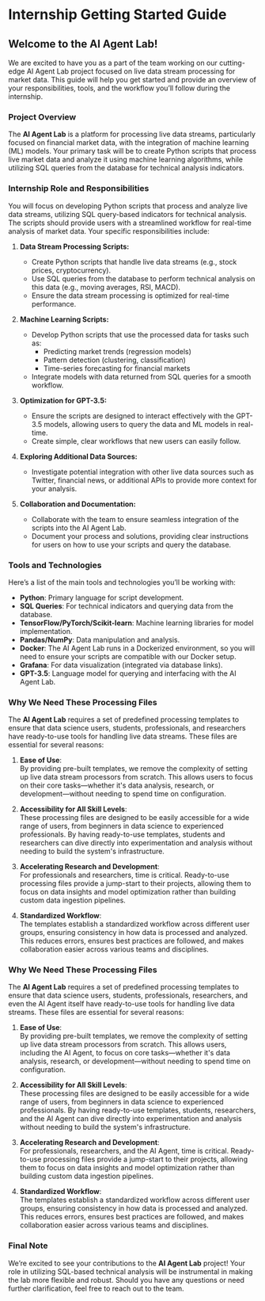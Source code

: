 # Internship Getting Started Guide

## Welcome to the AI Agent Lab!

We are excited to have you as a part of the team working on our cutting-edge AI Agent Lab project focused on live data stream processing for market data. This guide will help you get started and provide an overview of your responsibilities, tools, and the workflow you’ll follow during the internship.

### Project Overview

The **AI Agent Lab** is a platform for processing live data streams, particularly focused on financial market data, with the integration of machine learning (ML) models. Your primary task will be to create Python scripts that process live market data and analyze it using machine learning algorithms, while utilizing SQL queries from the database for technical analysis indicators.

### Internship Role and Responsibilities

You will focus on developing Python scripts that process and analyze live data streams, utilizing SQL query-based indicators for technical analysis. The scripts should provide users with a streamlined workflow for real-time analysis of market data. Your specific responsibilities include:

1. **Data Stream Processing Scripts:**
   - Create Python scripts that handle live data streams (e.g., stock prices, cryptocurrency).
   - Use SQL queries from the database to perform technical analysis on this data (e.g., moving averages, RSI, MACD).
   - Ensure the data stream processing is optimized for real-time performance.

2. **Machine Learning Scripts:**
   - Develop Python scripts that use the processed data for tasks such as:
     - Predicting market trends (regression models)
     - Pattern detection (clustering, classification)
     - Time-series forecasting for financial markets
   - Integrate models with data returned from SQL queries for a smooth workflow.

3. **Optimization for GPT-3.5:**
   - Ensure the scripts are designed to interact effectively with the GPT-3.5 models, allowing users to query the data and ML models in real-time.
   - Create simple, clear workflows that new users can easily follow.

4. **Exploring Additional Data Sources:**
   - Investigate potential integration with other live data sources such as Twitter, financial news, or additional APIs to provide more context for your analysis.

5. **Collaboration and Documentation:**
   - Collaborate with the team to ensure seamless integration of the scripts into the AI Agent Lab.
   - Document your process and solutions, providing clear instructions for users on how to use your scripts and query the database.

### Tools and Technologies

Here’s a list of the main tools and technologies you’ll be working with:

- **Python**: Primary language for script development.
- **SQL Queries**: For technical indicators and querying data from the database.
- **TensorFlow/PyTorch/Scikit-learn**: Machine learning libraries for model implementation.
- **Pandas/NumPy**: Data manipulation and analysis.
- **Docker**: The AI Agent Lab runs in a Dockerized environment, so you will need to ensure your scripts are compatible with our Docker setup.
- **Grafana**: For data visualization (integrated via database links).
- **GPT-3.5**: Language model for querying and interfacing with the AI Agent Lab.

### Why We Need These Processing Files

The **AI Agent Lab** requires a set of predefined processing templates to ensure that data science users, students, professionals, and researchers have ready-to-use tools for handling live data streams. These files are essential for several reasons:

1. **Ease of Use**:  
   By providing pre-built templates, we remove the complexity of setting up live data stream processors from scratch. This allows users to focus on their core tasks—whether it's data analysis, research, or development—without needing to spend time on configuration.

2. **Accessibility for All Skill Levels**:  
   These processing files are designed to be easily accessible for a wide range of users, from beginners in data science to experienced professionals. By having ready-to-use templates, students and researchers can dive directly into experimentation and analysis without needing to build the system's infrastructure.

3. **Accelerating Research and Development**:  
   For professionals and researchers, time is critical. Ready-to-use processing files provide a jump-start to their projects, allowing them to focus on data insights and model optimization rather than building custom data ingestion pipelines.

4. **Standardized Workflow**:  
   The templates establish a standardized workflow across different user groups, ensuring consistency in how data is processed and analyzed. This reduces errors, ensures best practices are followed, and makes collaboration easier across various teams and disciplines.


### Why We Need These Processing Files

The **AI Agent Lab** requires a set of predefined processing templates to ensure that data science users, students, professionals, researchers, and even the AI Agent itself have ready-to-use tools for handling live data streams. These files are essential for several reasons:

1. **Ease of Use**:  
   By providing pre-built templates, we remove the complexity of setting up live data stream processors from scratch. This allows users, including the AI Agent, to focus on core tasks—whether it's data analysis, research, or development—without needing to spend time on configuration.

2. **Accessibility for All Skill Levels**:  
   These processing files are designed to be easily accessible for a wide range of users, from beginners in data science to experienced professionals. By having ready-to-use templates, students, researchers, and the AI Agent can dive directly into experimentation and analysis without needing to build the system's infrastructure.

3. **Accelerating Research and Development**:  
   For professionals, researchers, and the AI Agent, time is critical. Ready-to-use processing files provide a jump-start to their projects, allowing them to focus on data insights and model optimization rather than building custom data ingestion pipelines.

4. **Standardized Workflow**:  
   The templates establish a standardized workflow across different user groups, ensuring consistency in how data is processed and analyzed. This reduces errors, ensures best practices are followed, and makes collaboration easier across various teams and disciplines.


### Final Note

We’re excited to see your contributions to the **AI Agent Lab** project! Your role in utilizing SQL-based technical analysis will be instrumental in making the lab more flexible and robust. Should you have any questions or need further clarification, feel free to reach out to the team.




